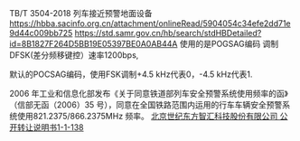 


TB/T 3504-2018 列车接近预警地面设备
https://hbba.sacinfo.org.cn/attachment/onlineRead/5904054c34efe2dd71e9d44c009bb725
https://std.samr.gov.cn/hb/search/stdHBDetailed?id=8B1827F264D5BB19E05397BE0A0AB44A
使用的是POGSAG编码 调制DFSK(差分频移键控）速率1200bps,

默认的POCSAG编码，使用FSK调制+4.5 kHz代表0，-4.5 kHz代表1.

2006 年工业和信息化部发布《关于同意铁道部列车安全预警系统使用频率的函》（信部无函（2006）35 号），同意在全国铁路范围内运用的行车车辆安全预警系统使用821.2375/866.2375MHz 频率。
[北京世纪东方智汇科技股份有限公司 公开转让说明书1-1-138](https://www.neeq.com.cn/disclosure/2022/2022-08-15/1660534210_098980.pdf)


